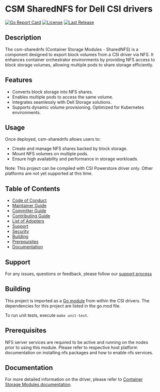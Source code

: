 # CSM SharedNFS for Dell CSI drivers

[![Go Report Card](https://goreportcard.com/badge/github.com/dell/csm-sharednfs?style=flat-square)](https://goreportcard.com/report/github.com/dell/csm-sharednfs)
[![License](https://img.shields.io/github/license/dell/csm-sharednfs?style=flat-square&color=blue&label=License)](https://github.com/dell/csm-sharednfs/blob/master/LICENSE)
[![Last Release](https://img.shields.io/github/v/release/dell/csm-sharednfs?label=Latest&style=flat-square&logo=go)](https://github.com/dell/csm-sharednfs/releases)


## Description
The csm-sharednfs (Container Storage Modules - SharedNFS) is a component designed to export block volumes from a CSI driver via NFS. It enhances container orchestrator environments by providing NFS access to block storage volumes, allowing multiple pods to share storage efficiently.

## Features
- Converts block storage into NFS shares.
- Enables multiple pods to access the same volume.
- Integrates seamlessly with Dell Storage solutions.
- Supports dynamic volume provisioning. Optimized for Kubernetes environments.

## Usage
Once deployed, csm-sharednfs allows users to:
- Create and manage NFS shares backed by block storage. 
- Mount NFS volumes on multiple pods. 
- Ensure high availability and performance in storage workloads. 

Note: This project can be compiled with CSI Powerstore driver only. Other platforms are not yet supported at this time.

## Table of Contents

* [Code of Conduct](https://github.com/dell/csm/blob/main/docs/CODE_OF_CONDUCT.md)
* [Maintainer Guide](https://github.com/dell/csm/blob/main/docs/MAINTAINER_GUIDE.md)
* [Committer Guide](https://github.com/dell/csm/blob/main/docs/COMMITTER_GUIDE.md)
* [Contributing Guide](https://github.com/dell/csm/blob/main/docs/CONTRIBUTING.md)
* [List of Adopters](https://github.com/dell/csm/blob/main/docs/ADOPTERS.md)
* [Support](#support)
* [Security](https://github.com/dell/csm/blob/main/docs/SECURITY.md)
* [Building](#building)
* [Prerequisites](#prerequisites)
* [Documentation](#documentation)

## Support
For any issues, questions or feedback, please follow our [support process](https://github.com/dell/csm/blob/main/docs/SUPPORT.md)

## Building
This project is imported as a [Go module](https://go.dev/ref/mod) from within the CSI drivers.
The dependencies for this project are listed in the go.mod file.

To run unit tests, execute `make unit-test`.

## Prerequisites

NFS server services are required to be active and running on the nodes prior to using this module. 
Please refer to respective host platform documentation on installing nfs packages and how to enable nfs services. 

## Documentation
For more detailed information on the driver, please refer to [Container Storage Modules documentation](https://dell.github.io/csm-docs/).
